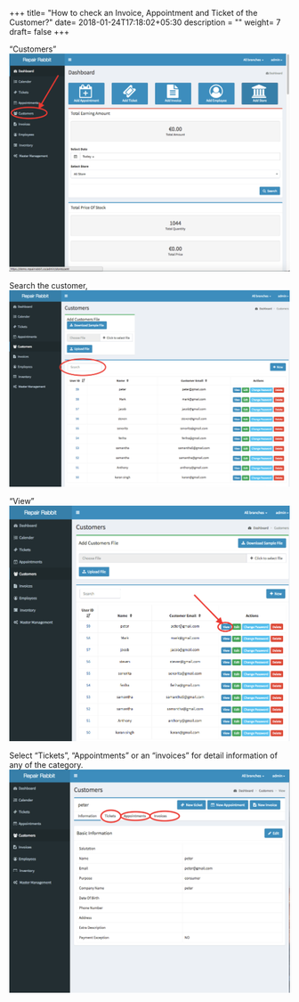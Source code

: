 +++
title= "How to check an Invoice, Appointment and Ticket of the Customer?"
date= 2018-01-24T17:18:02+05:30
description = ""
weight= 7
draft= false
+++

“Customers”
![How to check an invoice, appointment and ticket of the customer?](/images/customers/how_can_i_check_invoice_appointment_tickets_of_the_customer/go_to_customers.png)
 
Search the customer, 
![How to check an invoice, appointment and ticket of the customer?](/images/customers/how_can_i_check_invoice_appointment_tickets_of_the_customer/search_the_customer.png)

“View” 
![How to check an invoice, appointment and ticket of the customer?](/images/customers/how_can_i_check_invoice_appointment_tickets_of_the_customer/click_view.png)
    

Select “Tickets”, “Appointments” or  an “invoices” for detail information of any of the category.
![How to check an invoice, appointment and ticket of the customer?](/images/customers/how_can_i_check_invoice_appointment_tickets_of_the_customer/select_tickets_appointments_invoices.png)

